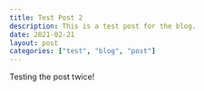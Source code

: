 ```yaml
---
title: Test Post 2
description: This is a test post for the blog. 
date: 2021-02-21
layout: post
categories: ["test", "blog", "post"]
---
```

Testing the post twice!